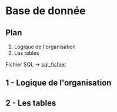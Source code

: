 # Base de donnée

## Plan
1. Logique de l'organisation
2. Les tables

Fichier SQL -> [sql_fichier](https://github.com/EliseBrn/PPE_ING4/tree/main/code/BdD_PPE.sql)

## 1 - Logique de l'organisation



## 2 - Les tables
